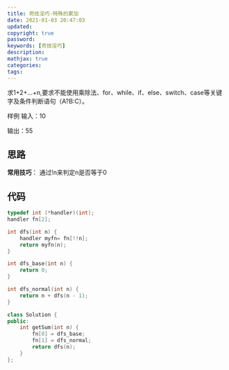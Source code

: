 ```yaml
---
title: 奇技淫巧-特殊的累加
date: 2021-01-03 20:47:03
updated:
copyright: true
password:
keywords: [奇技淫巧]
description: 
mathjax: true
categories:
tags: 
---
```


求1+2+…+n,要求不能使用乘除法、for、while、if、else、switch、case等关键字及条件判断语句（A?B:C）。

样例
输入：10

输出：55

## 思路

**常用技巧**： 通过!n来判定n是否等于0

## 代码

```cpp
typedef int (*handler)(int);
handler fn[2]; 

int dfs(int n) {
    handler myfn= fn[!!n];
    return myfn(n);
}

int dfs_base(int n) {
    return 0;    
}

int dfs_normal(int n) {
    return n + dfs(n - 1);
}

class Solution {
public:
    int getSum(int n) {
        fn[0] = dfs_base;
        fn[1] = dfs_normal;
        return dfs(n);
    }
};

```
